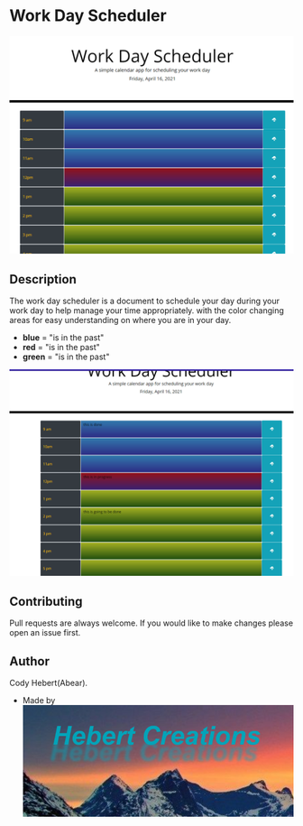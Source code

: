 # Work Day Scheduler

![work-day-blank](/assets/images/work-day-blank.png)


## Description

The work day scheduler is a document to schedule your day during your work day
to help manage your time appropriately.
with the color changing areas for easy understanding on where you are in your day.

* **blue** = "is in the past"
* **red** = "is in the past"
* **green** = "is in the past"

![work-day-scheduled](/assets/images/work-day-scheduled.png)


## Contributing

Pull requests are always welcome. If you would like to make changes please open an issue first.


## Author
Cody Hebert(Abear).
* Made by  
![Hebert-Creations](/assets/images/hebert-creations.png)